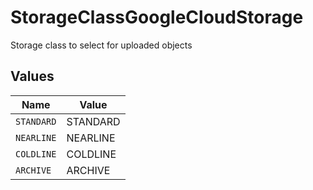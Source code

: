 # StorageClassGoogleCloudStorage

Storage class to select for uploaded objects


## Values

| Name       | Value      |
| ---------- | ---------- |
| `STANDARD` | STANDARD   |
| `NEARLINE` | NEARLINE   |
| `COLDLINE` | COLDLINE   |
| `ARCHIVE`  | ARCHIVE    |